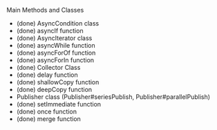 
Main Methods and Classes

  * (done) AsyncCondition class
  * (done) asyncIf function
  * (done) AsyncIterator class
  * (done) asyncWhile function
  * (done) asyncForOf function
  * (done) asyncForIn function
  * (done) Collector Class
  * (done) delay function
  * (done) shallowCopy function
  * (done) deepCopy function
  * Publisher class (Publisher#seriesPublish, Publisher#parallelPublish)
  * (done) setImmediate function
  * (done) once function
  * (done) merge function
  

